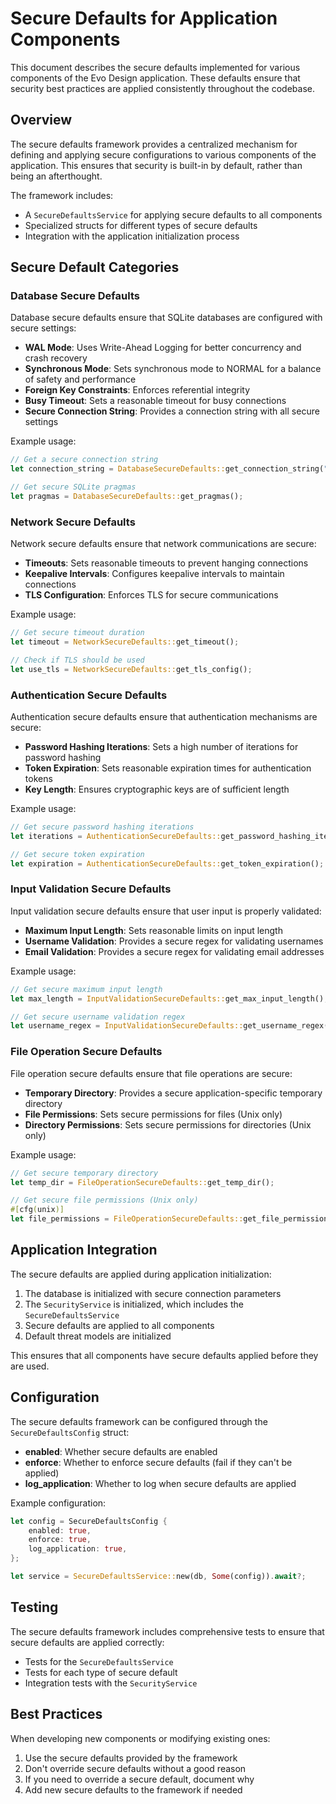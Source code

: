 # Secure Defaults for Application Components

This document describes the secure defaults implemented for various components of the Evo Design application. These defaults ensure that security best practices are applied consistently throughout the codebase.

## Overview

The secure defaults framework provides a centralized mechanism for defining and applying secure configurations to various components of the application. This ensures that security is built-in by default, rather than being an afterthought.

The framework includes:

- A `SecureDefaultsService` for applying secure defaults to all components
- Specialized structs for different types of secure defaults
- Integration with the application initialization process

## Secure Default Categories

### Database Secure Defaults

Database secure defaults ensure that SQLite databases are configured with secure settings:

- **WAL Mode**: Uses Write-Ahead Logging for better concurrency and crash recovery
- **Synchronous Mode**: Sets synchronous mode to NORMAL for a balance of safety and performance
- **Foreign Key Constraints**: Enforces referential integrity
- **Busy Timeout**: Sets a reasonable timeout for busy connections
- **Secure Connection String**: Provides a connection string with all secure settings

Example usage:

```rust
// Get a secure connection string
let connection_string = DatabaseSecureDefaults::get_connection_string("path/to/db.sqlite");

// Get secure SQLite pragmas
let pragmas = DatabaseSecureDefaults::get_pragmas();
```

### Network Secure Defaults

Network secure defaults ensure that network communications are secure:

- **Timeouts**: Sets reasonable timeouts to prevent hanging connections
- **Keepalive Intervals**: Configures keepalive intervals to maintain connections
- **TLS Configuration**: Enforces TLS for secure communications

Example usage:

```rust
// Get secure timeout duration
let timeout = NetworkSecureDefaults::get_timeout();

// Check if TLS should be used
let use_tls = NetworkSecureDefaults::get_tls_config();
```

### Authentication Secure Defaults

Authentication secure defaults ensure that authentication mechanisms are secure:

- **Password Hashing Iterations**: Sets a high number of iterations for password hashing
- **Token Expiration**: Sets reasonable expiration times for authentication tokens
- **Key Length**: Ensures cryptographic keys are of sufficient length

Example usage:

```rust
// Get secure password hashing iterations
let iterations = AuthenticationSecureDefaults::get_password_hashing_iterations();

// Get secure token expiration
let expiration = AuthenticationSecureDefaults::get_token_expiration();
```

### Input Validation Secure Defaults

Input validation secure defaults ensure that user input is properly validated:

- **Maximum Input Length**: Sets reasonable limits on input length
- **Username Validation**: Provides a secure regex for validating usernames
- **Email Validation**: Provides a secure regex for validating email addresses

Example usage:

```rust
// Get secure maximum input length
let max_length = InputValidationSecureDefaults::get_max_input_length();

// Get secure username validation regex
let username_regex = InputValidationSecureDefaults::get_username_regex();
```

### File Operation Secure Defaults

File operation secure defaults ensure that file operations are secure:

- **Temporary Directory**: Provides a secure application-specific temporary directory
- **File Permissions**: Sets secure permissions for files (Unix only)
- **Directory Permissions**: Sets secure permissions for directories (Unix only)

Example usage:

```rust
// Get secure temporary directory
let temp_dir = FileOperationSecureDefaults::get_temp_dir();

// Get secure file permissions (Unix only)
#[cfg(unix)]
let file_permissions = FileOperationSecureDefaults::get_file_permissions();
```

## Application Integration

The secure defaults are applied during application initialization:

1. The database is initialized with secure connection parameters
2. The `SecurityService` is initialized, which includes the `SecureDefaultsService`
3. Secure defaults are applied to all components
4. Default threat models are initialized

This ensures that all components have secure defaults applied before they are used.

## Configuration

The secure defaults framework can be configured through the `SecureDefaultsConfig` struct:

- **enabled**: Whether secure defaults are enabled
- **enforce**: Whether to enforce secure defaults (fail if they can't be applied)
- **log_application**: Whether to log when secure defaults are applied

Example configuration:

```rust
let config = SecureDefaultsConfig {
    enabled: true,
    enforce: true,
    log_application: true,
};

let service = SecureDefaultsService::new(db, Some(config)).await?;
```

## Testing

The secure defaults framework includes comprehensive tests to ensure that secure defaults are applied correctly:

- Tests for the `SecureDefaultsService`
- Tests for each type of secure default
- Integration tests with the `SecurityService`

## Best Practices

When developing new components or modifying existing ones:

1. Use the secure defaults provided by the framework
2. Don't override secure defaults without a good reason
3. If you need to override a secure default, document why
4. Add new secure defaults to the framework if needed